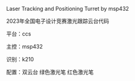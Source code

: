 Laser Tracking and Positioning Turret by msp432

2023年全国电子设计竞赛激光跟踪云台代码

平台：ccs

主控：msp432

识别：k210

配置：双云台 绿色激光笔 红色激光笔
